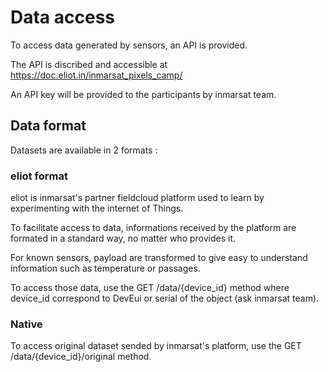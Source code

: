 # Data access

To access data generated by sensors, an API is provided.

The API is discribed and accessible at https://doc.eliot.in/inmarsat_pixels_camp/

An API key will be provided to the participants by inmarsat team.

## Data format

Datasets are available in 2 formats :

### eliot format

eliot is inmarsat's partner fieldcloud platform used to learn by experimenting with the internet of Things.

To facilitate access to data, informations received by the platform are formated in a standard way, no matter who provides it. 

For known sensors, payload are transformed to give easy to understand information such as temperature or passages.

To access those data, use the GET /data/{device_id} method where device_id correspond to DevEui or serial of the object (ask inmarsat team).

### Native

To access original dataset sended by inmarsat's platform, use the GET /data/{device_id}/original method.


